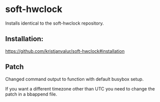 # soft-hwclock

Installs identical to the soft-hwclock repository.

## Installation: 

https://github.com/kristjanvalur/soft-hwclock#installation

## Patch

Changed command output to function with default busybox setup.

If you want a different timezone other than UTC you need to change the patch in a bbappend file.
